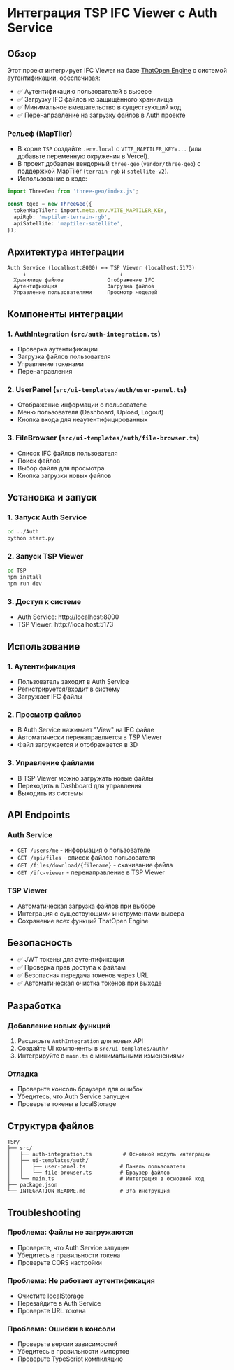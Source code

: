 # Интеграция TSP IFC Viewer с Auth Service

## Обзор

Этот проект интегрирует IFC Viewer на базе [ThatOpen Engine](https://github.com/ThatOpen/) с системой аутентификации, обеспечивая:

- ✅ Аутентификацию пользователей в вьюере
- ✅ Загрузку IFC файлов из защищённого хранилища
- ✅ Минимальное вмешательство в существующий код
- ✅ Перенаправление на загрузку файлов в Auth проекте

### Рельеф (MapTiler)

- В корне `TSP` создайте `.env.local` с `VITE_MAPTILER_KEY=...` (или добавьте переменную окружения в Vercel).
- В проект добавлен вендорный `three-geo` (`vendor/three-geo`) с поддержкой MapTiler (`terrain-rgb` и `satellite-v2`).
- Использование в коде:

```ts
import ThreeGeo from 'three-geo/index.js';

const tgeo = new ThreeGeo({
  tokenMapTiler: import.meta.env.VITE_MAPTILER_KEY,
  apiRgb: 'maptiler-terrain-rgb',
  apiSatellite: 'maptiler-satellite',
});
```

## Архитектура интеграции

```
Auth Service (localhost:8000) ←→ TSP Viewer (localhost:5173)
     ↓                              ↓
  Хранилище файлов              Отображение IFC
  Аутентификация                Загрузка файлов
  Управление пользователями     Просмотр моделей
```

## Компоненты интеграции

### 1. AuthIntegration (`src/auth-integration.ts`)
- Проверка аутентификации
- Загрузка файлов пользователя
- Управление токенами
- Перенаправления

### 2. UserPanel (`src/ui-templates/auth/user-panel.ts`)
- Отображение информации о пользователе
- Меню пользователя (Dashboard, Upload, Logout)
- Кнопка входа для неаутентифицированных

### 3. FileBrowser (`src/ui-templates/auth/file-browser.ts`)
- Список IFC файлов пользователя
- Поиск файлов
- Выбор файла для просмотра
- Кнопка загрузки новых файлов

## Установка и запуск

### 1. Запуск Auth Service
```bash
cd ../Auth
python start.py
```

### 2. Запуск TSP Viewer
```bash
cd TSP
npm install
npm run dev
```

### 3. Доступ к системе
- Auth Service: http://localhost:8000
- TSP Viewer: http://localhost:5173

## Использование

### 1. Аутентификация
- Пользователь заходит в Auth Service
- Регистрируется/входит в систему
- Загружает IFC файлы

### 2. Просмотр файлов
- В Auth Service нажимает "View" на IFC файле
- Автоматически перенаправляется в TSP Viewer
- Файл загружается и отображается в 3D

### 3. Управление файлами
- В TSP Viewer можно загружать новые файлы
- Переходить в Dashboard для управления
- Выходить из системы

## API Endpoints

### Auth Service
- `GET /users/me` - информация о пользователе
- `GET /api/files` - список файлов пользователя
- `GET /files/download/{filename}` - скачивание файла
- `GET /ifc-viewer` - перенаправление в TSP Viewer

### TSP Viewer
- Автоматическая загрузка файлов при выборе
- Интеграция с существующими инструментами вьюера
- Сохранение всех функций ThatOpen Engine

## Безопасность

- ✅ JWT токены для аутентификации
- ✅ Проверка прав доступа к файлам
- ✅ Безопасная передача токенов через URL
- ✅ Автоматическая очистка токенов при выходе

## Разработка

### Добавление новых функций
1. Расширьте `AuthIntegration` для новых API
2. Создайте UI компоненты в `src/ui-templates/auth/`
3. Интегрируйте в `main.ts` с минимальными изменениями

### Отладка
- Проверьте консоль браузера для ошибок
- Убедитесь, что Auth Service запущен
- Проверьте токены в localStorage

## Структура файлов

```
TSP/
├── src/
│   ├── auth-integration.ts          # Основной модуль интеграции
│   ├── ui-templates/auth/
│   │   ├── user-panel.ts           # Панель пользователя
│   │   └── file-browser.ts         # Браузер файлов
│   └── main.ts                     # Интеграция в основной код
├── package.json
└── INTEGRATION_README.md           # Эта инструкция
```

## Troubleshooting

### Проблема: Файлы не загружаются
- Проверьте, что Auth Service запущен
- Убедитесь в правильности токена
- Проверьте CORS настройки

### Проблема: Не работает аутентификация
- Очистите localStorage
- Перезайдите в Auth Service
- Проверьте URL токена

### Проблема: Ошибки в консоли
- Проверьте версии зависимостей
- Убедитесь в правильности импортов
- Проверьте TypeScript компиляцию
